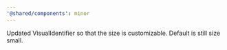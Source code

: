 ```yaml
---
'@shared/components': minor
---
```


Updated VisualIdentifier so that the size is customizable. Default is still size small.
